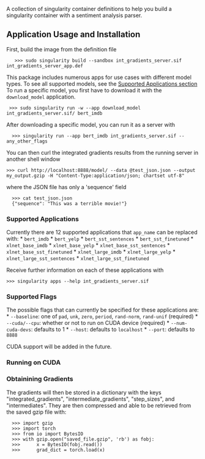 A collection of singularity container definitions to help you build a singularity container with a sentiment analysis parser.

## Application Usage and Installation
First, build the image from the definition file

       >>> sudo singularity build --sandbox int_gradients_server.sif int_gradients_server_app.def

This package includes numerous apps for use cases with different model types.  To see all supported models, see the [Supported Applications section](#supported-applications) To run a specific model, you first have to download it with the `download_model` application.

     >>> sudo singularity run -w --app download_model int_gradients_server.sif/ bert_imdb

After downloading a specific model, you can run it as a server with

      >>> singularity run --app bert_imdb int_gradients_server.sif --any_other_flags
     
You can then curl the integrated gradients results from the running server in another shell window

    >>> curl http://localhost:8888/model/ --data @test_json.json --output my_output.gzip -H "Content-Type:application/json; chartset utf-8"

where the JSON file has only a 'sequence' field

      >>> cat test_json.json
      {"sequence": "This was a terrible movie!"}

### Supported Applications
Currently there are 12 supported applications that `app_name` can be replaced with:
	  * `bert_imdb`
	  * `bert_yelp`
	  * `bert_sst_sentences`
	  * `bert_sst_finetuned`
	  * `xlnet_base_imdb`
	  * `xlnet_base_yelp`
	  * `xlnet_base_sst_sentences`
	  * `xlnet_base_sst_finetuned`
	  * `xlnet_large_imdb`
	  * `xlnet_large_yelp`
	  * `xlnet_large_sst_sentences`
	  * `xlnet_large_sst_finetuned`

Receive further information on each of these applications with

	>>> singularity apps --help int_gradients_server.sif

### Supported Flags
The possible flags that can currently be specified for these applications are:
    * `--baseline`: one of `pad`, `unk`, `zero`, `period`, `rand-norm`, `rand-unif` (required)
    * `--cuda/--cpu`: whether or not to run on CUDA device (required)
    * `--num-cuda-devs`: defaults to 1
    * `--host`: defaults to  `localhost`
    * `--port`: defaults to  `8888`


CUDA support will be added in the future.

### Running on CUDA


### Obtainining Gradients
The gradients will then be stored in a dictionary with the keys "integrated_gradients", "intermediate_gradients", "step_sizes", and "intermediates".  They are then compressed and able to be retrieved from the saved gzip file with:

      >>> import gzip
      >>> import torch
      >>> from io import BytesIO
      >>> with gzip.open("saved_file.gzip", 'rb') as fobj:
      >>>      x = BytesIO(fobj.read())
      >>>      grad_dict = torch.load(x)

